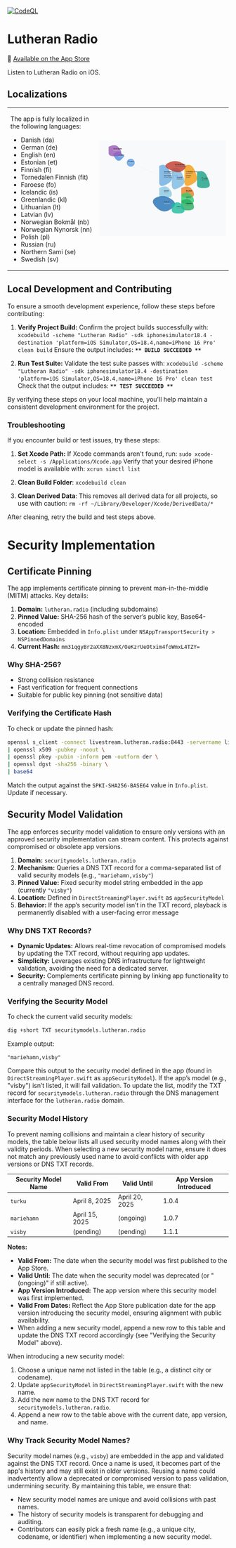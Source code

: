 [![CodeQL](https://github.com/jarilammi/lutheran.radio/actions/workflows/codeql-analysis.yml/badge.svg)](https://github.com/jarilammi/lutheran.radio/actions/workflows/codeql-analysis.yml)

# Lutheran Radio

📱 [Available on the App Store](https://apps.apple.com/fi/app/lutheran-radio/id6738301787?l=fi)

Listen to Lutheran Radio on iOS.

## Localizations
<table style="border: none;">
<tr>
<td width="40%" style="border: none;">

The app is fully localized in the following languages:
- Danish (da)
- German (de)
- English (en)
- Estonian (et)
- Finnish (fi)
- Tornedalen Finnish (fit)
- Faroese (fo)
- Icelandic (is)
- Greenlandic (kl)
- Lithuanian (lt)
- Latvian (lv)
- Norwegian Bokmål (nb)
- Norwegian Nynorsk (nn)
- Polish (pl)
- Russian (ru)
- Northern Sami (se)
- Swedish (sv)

</td>
<td width="60%" style="border: none;">

![Geographic distribution of supported languages](docs/language-map.svg)

</td>
</tr>
</table>

## Local Development and Contributing

To ensure a smooth development experience, follow these steps before contributing:

1. **Verify Project Build:** Confirm the project builds successfully with: ```xcodebuild -scheme "Lutheran Radio" -sdk iphonesimulator18.4 -destination 'platform=iOS Simulator,OS=18.4,name=iPhone 16 Pro' clean build```
   Ensure the output includes: **```** BUILD SUCCEEDED **```**

2. **Run Test Suite:** Validate the test suite passes with: ```xcodebuild -scheme "Lutheran Radio" -sdk iphonesimulator18.4 -destination 'platform=iOS Simulator,OS=18.4,name=iPhone 16 Pro' clean test```
   Check that the output includes: **```** TEST SUCCEEDED **```**

By verifying these steps on your local machine, you'll help maintain a consistent development environment for the project.

### Troubleshooting

If you encounter build or test issues, try these steps:

1. **Set Xcode Path:** If Xcode commands aren't found, run: ```sudo xcode-select -s /Applications/Xcode.app```
   Verify that your desired iPhone model is available with: ```xcrun simctl list```

2. **Clean Build Folder**: ```xcodebuild clean```

3. **Clean Derived Data**: This removes all derived data for all projects, so use with caution: ```rm -rf ~/Library/Developer/Xcode/DerivedData/*```

After cleaning, retry the build and test steps above.

# Security Implementation

## Certificate Pinning

The app implements certificate pinning to prevent man-in-the-middle (MITM) attacks. Key details:

1. **Domain:** ```lutheran.radio``` (including subdomains)
2. **Pinned Value:** SHA-256 hash of the server’s public key, Base64-encoded
3. **Location:** Embedded in ```Info.plist``` under ```NSAppTransportSecurity > NSPinnedDomains```
4. **Current Hash:** ```mm31qgyBr2aXX8NzxmX/OeKzrUeOtxim4foWmxL4TZY=```

### Why SHA-256?

- Strong collision resistance
- Fast verification for frequent connections
- Suitable for public key pinning (not sensitive data)

### Verifying the Certificate Hash

To check or update the pinned hash:

```bash
openssl s_client -connect livestream.lutheran.radio:8443 -servername livestream.lutheran.radio < /dev/null 2>/dev/null \
| openssl x509 -pubkey -noout \
| openssl pkey -pubin -inform pem -outform der \
| openssl dgst -sha256 -binary \
| base64
```

Match the output against the ```SPKI-SHA256-BASE64``` value in ```Info.plist```. Update if necessary.

## Security Model Validation

The app enforces security model validation to ensure only versions with an approved security implementation can stream content. This protects against compromised or obsolete app versions.

1. **Domain:** ```securitymodels.lutheran.radio```
2. **Mechanism:** Queries a DNS TXT record for a comma-separated list of valid security models (e.g., `"mariehamn,visby"`)
3. **Pinned Value:** Fixed security model string embedded in the app (currently `"visby"`)
4. **Location:** Defined in `DirectStreamingPlayer.swift` as `appSecurityModel`
5. **Behavior:** If the app’s security model isn’t in the TXT record, playback is permanently disabled with a user-facing error message

### Why DNS TXT Records?

- **Dynamic Updates:** Allows real-time revocation of compromised models by updating the TXT record, without requiring app updates.
- **Simplicity:** Leverages existing DNS infrastructure for lightweight validation, avoiding the need for a dedicated server.
- **Security:** Complements certificate pinning by linking app functionality to a centrally managed DNS record.

### Verifying the Security Model

To check the current valid security models:

```bash
dig +short TXT securitymodels.lutheran.radio
```

Example output:

```
"mariehamn,visby"
```

Compare this output to the security model defined in the app (found in ```DirectStreamingPlayer.swift``` as ```appSecurityModel```). If the app’s model (e.g., "visby") isn’t listed, it will fail validation. To update the list, modify the TXT record for ```securitymodels.lutheran.radio``` through the DNS management interface for the ```lutheran.radio``` domain.

### Security Model History

To prevent naming collisions and maintain a clear history of security models, the table below lists all used security model names along with their validity periods. When selecting a new security model name, ensure it does not match any previously used name to avoid conflicts with older app versions or DNS TXT records.

| Security Model Name | Valid From       | Valid Until     | App Version Introduced |
|---------------------|------------------|-----------------|------------------------|
| `turku`             | April 8, 2025    | April 20, 2025  | 1.0.4                  |
| `mariehamn`         | April 15, 2025   | (ongoing)       | 1.0.7                  |
| `visby`             | (pending)        | (pending)       | 1.1.1                  |

**Notes:**
- **Valid From:** The date when the security model was first published to the App Store.
- **Valid Until:** The date when the security model was deprecated (or "(ongoing)" if still active).
- **App Version Introduced:** The app version where this security model was first implemented.
- **Valid From Dates:** Reflect the App Store publication date for the app version introducing the security model, ensuring alignment with public availability.
- When adding a new security model, append a new row to this table and update the DNS TXT record accordingly (see "Verifying the Security Model" above).

When introducing a new security model:

1. Choose a unique name not listed in the table (e.g., a distinct city or codename).
2. Update `appSecurityModel` in `DirectStreamingPlayer.swift` with the new name.
3. Add the new name to the DNS TXT record for `securitymodels.lutheran.radio`.
4. Append a new row to the table above with the current date, app version, and name.
  
### Why Track Security Model Names?

Security model names (e.g., ```visby```) are embedded in the app and validated against the DNS TXT record. Once a name is used, it becomes part of the app's history and may still exist in older versions. Reusing a name could inadvertently allow a deprecated or compromised version to pass validation, undermining security. By maintaining this table, we ensure that:

- New security model names are unique and avoid collisions with past names.
- The history of security models is transparent for debugging and auditing.
- Contributors can easily pick a fresh name (e.g., a unique city, codename, or identifier) when implementing a new security model.
